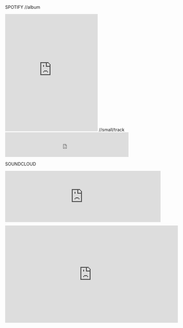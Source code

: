 SPOTIFY
//album
<iframe src="https://open.spotify.com/embed/album/539rd4WiuebNEuHNhugg2S" width="300" height="380" frameborder="0" allowtransparency="true" allow="encrypted-media"></iframe>
//small/track
<iframe src="https://open.spotify.com/embed/album/1DFixLWuPkv3KT3TnV35m3" width="400" height="80" frameborder="0" allowtransparency="true" allow="encrypted-media"></iframe>

SOUNDCLOUD
<iframe width="100%" height="166" scrolling="no" frameborder="no" allow="autoplay" src="https://w.soundcloud.com/player/?url=https%3A//api.soundcloud.com/tracks/34019569&color=0066cc"></iframe><div style="font-size: 10px; color: #cccccc;line-break: anywhere;word-break: normal;overflow: hidden;white-space: nowrap;text-overflow: ellipsis; font-family: Interstate,Lucida Grande,Lucida Sans Unicode,Lucida Sans,Garuda,Verdana,Tahoma,sans-serif;font-weight: 100;"><a href="#" title="The Bugle" target="_blank" style="color: #cccccc; text-decoration: none;"></a> · <a href="#" title="" target="_blank" style="color: #cccccc; text-decoration: none;"></a></div>

<iframe width="560" height="315" src="https://www.youtube.com/embed/pKTOh2DZMOI" title="YouTube video player" frameborder="0" allow="accelerometer; autoplay; clipboard-write; encrypted-media; gyroscope; picture-in-picture" allowfullscreen></iframe>

